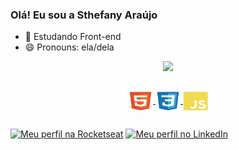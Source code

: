 ### Olá! Eu sou a Sthefany Araújo

- 🔭 Estudando Front-end
- 😄 Pronouns: ela/dela

<div align="center">
  <a href="https://github.com/sthefanyaraujo">
  <img height="180em" src="https://github-readme-stats.vercel.app/api?username=sthefanyaraujo&show_icons=true&theme=dracula&include_all_commits=true&count_private=true"/>
</div>
 
  ##
  
<div style="display: inline_block" align="center" >
  <img align="center" alt="HTML" height="30" width="40" src="https://raw.githubusercontent.com/devicons/devicon/master/icons/html5/html5-original.svg">
  <img align="center" alt="CSS" height="30" width="40" src="https://raw.githubusercontent.com/devicons/devicon/master/icons/css3/css3-original.svg">
  <img align="center" alt="Js" height="30" width="40" src="https://raw.githubusercontent.com/devicons/devicon/master/icons/javascript/javascript-plain.svg">
</div>
  
  ##
 [![Meu perfil na Rocketseat](https://img.shields.io/badge/-Perfil%20Rocketseat-purple)](https://app.rocketseat.com.br/me/sthefany-araujo-04285)
 [![Meu perfil no LinkedIn](https://img.shields.io/badge/-LinkedIn-blue)](https://linkedin.com/in/sthefany-araujo1)
 

